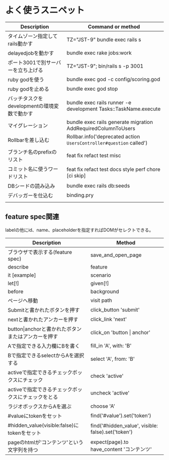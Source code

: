 # よく使うスニペット

| Description                                 | Command or method                                            |
| ------------------------------------------- | ------------------------------------------------------------ |
| タイムゾーン指定してrails動かす             | TZ="JST-9" bundle exec rails s                               |
| delayedjobを動かす                          | bundle exec rake jobs:work                                   |
| ポート3001で別サーバーを立ち上げる          | TZ="JST-9"; bin/rails s -p 3001                              |
| ruby godを使う                              | bundle exec god -c config/scoring.god                        |
| ruby godを止める                            | bundle exec god stop                                         |
| バッチタスクをdevelopmentの環境変数で動かす | bundle exec rails runner -e development Tasks::TaskName.execute |
| マイグレーション                            | bundle exec rails generate migration AddRequiredColumnToUsers |
| Rollbarを差し込む                           | Rollbar.info('deprecated action `UsersController#question` called') |
| ブランチ名のprefixのリスト                  | feat fix refact test misc                                    |
| コミット名に使うワードリスト                | feat fix refact test docs style perf chore [ci skip]         |
| DBシードの読み込み                          | bundle exec rails db:seeds                                   |
| デバッガーを仕込む                          | binding.pry                                                  |
|                                             |                                                              |
## feature spec関連

labelの他にid、name、placeholderを指定すればDOMがセレクトできる。

| Description                                        | Method                                             |
| -------------------------------------------------- | -------------------------------------------------- |
| ブラウザで表示する(feature spec)                   | save_and_open_page                                 |
| describe                                           | feature                                            |
| it [example]                                       | scenario                                           |
| let[!]                                             | given[!]                                           |
| before                                             | background                                         |
| ページへ移動                                       | visit path                                         |
| Submitと書かれたボタンを押す                       | click_button 'submit'                              |
| nextと書かれたアンカーを押す                       | click_link 'next'                                  |
| button\|anchorと書かれたボタンまたはアンカーを押す | click_on 'button \| anchor'                        |
| Aで指定できる入力欄にBを書く                       | fill_in 'A', with: 'B'                             |
| Bで指定できるselectからAを選択する                 | select 'A', from: 'B'                              |
| activeで指定できるチェックボックスにチェック       | check 'active'                                     |
| activeで指定できるチェックボックスにチェックをとる | uncheck 'active'                                   |
| ラジオボックスからAを選ぶ                          | choose 'A'                                         |
| #valueにtokenをセット                              | find('#value').set('token')                        |
| #hidden_value(visible:false)にtokenをセット        | find('#hidden_value', visible: false).set('token') |
| pageのhtmlが'コンテンツ'という文字列を持つ         | expect(page).to have_content 'コンテンツ'          |

 

